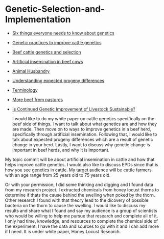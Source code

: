 # Genetic-Selection-and-Implementation
- [Six things everyone needs to know about genetics](https://www.ashg.org/education/everyone_2.shtml)
- [Genetic practices to improve cattle genetics](https://articles.extension.org/pages/72667/genetic-practices-to-improve-beef-cattle-reproduction)
- [Beef cattle genetics and selection](https://www.uaex.edu/farm-ranch/animals-forages/beef-cattle/breeding-genetic-selection.aspx)
- [Artificial insemination in beef cows](http://www.thebeefsite.com/articles/721/artificial-insemination-for-beef-cattle/)
- [Animal Husbandry](http://agritech.tnau.ac.in/animal_husbandry/animhus_cattle_AI.html)
- [Understanding expected progeny differences](https://pubs.ext.vt.edu/400/400-804/400-804.html)
- [Terminology](https://selectsiresbeef.com/index.php/beefreources/term)
- [More beef from pastures](http://mbfp.mla.com.au/Cattle-genetics)
- [Is Continued Genetic Improvement of Livestock Sustainable?](https://www.ncbi.nlm.nih.gov/pmc/articles/PMC4788124/)

  I would like to do my white paper on cattle genetics specifically on the beef side of things. I want to talk about what genetics are and how they are made. Then move on to ways to improve genetics in a beef herd, specifically through artificial insemination. Following that, I would like to talk about expected progeny differences which are a result of genetic change in your herd. Lastly, I want to discuss why genetic change is important in beef herds, and why it is important. 

My topic commit will be about artificial insemination in cattle and how that helps improve cattle genetics. I would also like to discuss EPDs since that is how you see genetics in cattle. My target audience will be cattle farmers with an age range from 25 years old to 75 years old. 

Or with your permission, I did some thinking and digging and I found data from my research project. I extracted chemicals from honey locust thorns to determine if thats the cause behind the swelling when poked by the thorn. Other research I found with that theory lead to the dicovery of possible bacteria on the thorn to cause the swelling. I would like to discuss my results and share what I found and say my audience is a group of scientists who would be willing to help me pursue that research and complete all of it. I only had time, knowledge, and resources to complete the chemical side of the experiment. I have the data and sources to go with it and I can add more if I need. It is under white paper, Honey Locust Research. 
